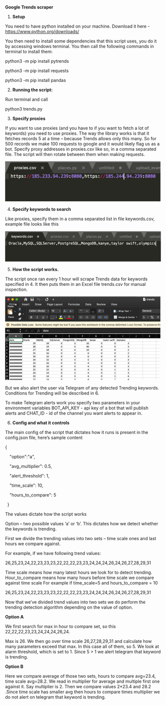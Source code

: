 
**Google Trends scraper**

1. **Setup**

You need to have python installed on your machine. Download it here - <https://www.python.org/downloads/>

You then need to install some dependencies that this script uses, you do it by accessing windows terminal. You then call the following commands in terminal to install them:

python3 -m pip install pytrends

python3 -m pip install requests

python3 -m pip install pandas

2. **Running the script:**

Run terminal and call

python3 trends.py


3. **Specify proxies**


If you want to use proxies (and you have to if you want to fetch a lot of keywords) you need to use proxies. The way the library works is that it fetches records 5 at a time – because Trends allows only this many. So for 500 records we make 100 requests to google and it would likely flag us as a bot. Specify proxy addresses in proxies.csv like so, in a comma separated file. The script will then rotate between them when making requests.


![Alt text](/proxiess.png?raw=true "Optional Title")

4. **Specify keywords to search**

Like proxies, specify them in a comma separated list in file keywords.csv, example file looks like this

![Alt text](/keywords.png?raw=true "Optional Title")


5. **How the script works.** 

The script once ran every 1 hour will scrape Trends data for keywords specified in 4. It then puts them in an Excel file trends.csv for manual inspection.

![Alt text](/excel.png?raw=true "Optional Title")


But we also alert the user via Telegram of any detected Trending keywords. Conditions for Trending will be described in 6. 

To make Telegram alerts work you specify two parameters in your environment variables BOT_API_KEY - api key of a bot that will publish alerts and CHAT_ID - id of the channel you want alerts to appear in.

6. **Config and what it controls**

The main config of the script that dictates how it runs is present in the config.json file, here’s sample content

{ 

`  `"option":"a",

`  `"avg\_multiplier": 0.5,

`  `"alert\_threshold": 1,

`  `"time\_scale": 10,

`  `"hours\_to\_compare": 5

` `}

The values dictate how the script works

Option – two possible values ‘a’ or ‘b’. This dictates how we detect whether the keywords is trending.

First we divide the trending values into two sets – time scale ones and last hours we compare against.

For example, if we have following trend values:

26,25,23,24,22,23,23,23,22,22,22,23,23,24,24,24,26,24,26,27,28,29,31

Time scale means how many latest hours we look for to detect trending. Hour\_to\_compare means how many hours before time scale we compare against time scale For example if time\_scale=5 and hours\_to\_compare = 10

26,25,23,24,22,23,23,23,22,22,22,23,23,24,24,24,26,24,26,27,28,29,31

Now that we’ve divided trend values into two sets we do perform the trending detection algorithm depending on the value of option.

**Option A**

We first search for max in hour to compare set, so this 22,22,22,23,23,24,24,24,26,24. 

Max is 26. We then go over time scale 26,27,28,29,31 and calculate how many parameters exceed that max. In this case all of them, so 5. We look at alarm threshold, which is set to 1. Since 5 > 1 we alert telegram that keyword is trending.

**Option B**

Here we compare average of those two sets, hours to compare avg=23.4, time scale avg=28.2. We read in multiplier for average and multiple first one against it. Say multiplier is 2. Then we compare values 2\*23.4 and 28.2 .Since time scale has smaller avg then hours to compare times multiplier we do not alert on telegram that keyword is trending.





